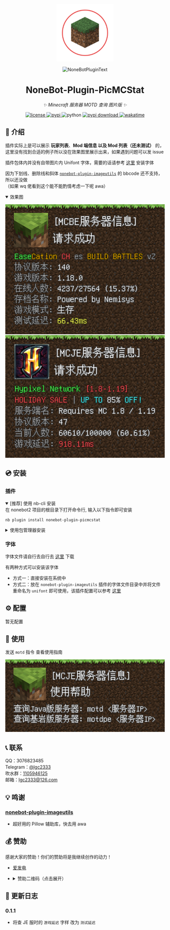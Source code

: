 <div align="center">
  <a href="https://v2.nonebot.dev/store"><img src="readme/picmcstat.png" width="180" height="180" alt="NoneBotPluginLogo"></a>
  <br>
  <p><img src="https://raw.githubusercontent.com/A-kirami/nonebot-plugin-template/resources/NoneBotPlugin.svg" width="240" alt="NoneBotPluginText"></p>
</div>

<div align="center">

# NoneBot-Plugin-PicMCStat

_✨ Minecraft 服务器 MOTD 查询 图片版 ✨_

<a href="./LICENSE">
    <img src="https://img.shields.io/github/license/lgc2333/nonebot-plugin-picmcstat.svg" alt="license">
</a>
<a href="https://pypi.python.org/pypi/nonebot-plugin-picmcstat">
    <img src="https://img.shields.io/pypi/v/nonebot-plugin-picmcstat.svg" alt="pypi">
</a>
<img src="https://img.shields.io/badge/python-3.8+-blue.svg" alt="python">
<a href="https://pypi.python.org/pypi/nonebot-plugin-picmcstat">
    <img src="https://img.shields.io/pypi/dm/nonebot-plugin-picmcstat" alt="pypi download">
</a>
<a href="https://wakatime.com/badge/user/b61b0f9a-f40b-4c82-bc51-0a75c67bfccf/project/5bc0f141-d1ec-430a-8d21-0e312188fdae">
  <img src="https://wakatime.com/badge/user/b61b0f9a-f40b-4c82-bc51-0a75c67bfccf/project/5bc0f141-d1ec-430a-8d21-0e312188fdae.svg" alt="wakatime">
</a>

</div>

## 📖 介绍

插件实际上是可以展示 **玩家列表**、**Mod 端信息 以及 Mod 列表（还未测试）** 的，这里没有找到合适的例子所以没在效果图里展示出来，如果遇到问题可以发 issue

插件包体内并没有自带图片内 Unifont 字体，需要的话请参考 [这里](#字体) 安装字体

因为下划线、删除线和斜体 [`nonebot-plugin-imageutils`](https://github.com/noneplugin/nonebot-plugin-imageutils) 的 bbcode 还不支持，所以还没做  
（如果 wq 佬看到这个能不能酌情考虑一下呢 awa）

<details open>
<summary>效果图</summary>

![example](readme/example.png)  
![example](readme/example_je.png)

</details>

## 💿 安装

### 插件

<details open>
<summary>[推荐] 使用 nb-cli 安装</summary>
在 nonebot2 项目的根目录下打开命令行, 输入以下指令即可安装

    nb plugin install nonebot-plugin-picmcstat

</details>

<details>
<summary>使用包管理器安装</summary>
在 nonebot2 项目的插件目录下, 打开命令行, 根据你使用的包管理器, 输入相应的安装命令

<details>
<summary>pip</summary>

    pip install nonebot-plugin-picmcstat

</details>
<details>
<summary>pdm</summary>

    pdm add nonebot-plugin-picmcstat

</details>
<details>
<summary>poetry</summary>

    poetry add nonebot-plugin-picmcstat

</details>
<details>
<summary>conda</summary>

    conda install nonebot-plugin-picmcstat

</details>

打开 nonebot2 项目的 `bot.py` 文件, 在其中写入

    nonebot.load_plugin('nonebot_plugin_picmcstat')

</details>

### 字体

字体文件请自行去自行去 [这里](http://ftp.gnu.org/gnu/unifont/unifont-15.0.01/unifont-15.0.01.ttf) 下载

有两种方式可以安装该字体

- 方式一：直接安装在系统中
- 方式二：放在 `nonebot-plugin-imageutils` 插件的字体文件目录中并将文件重命名为 `unifont` 即可使用，该插件配置可以参考 [这里](https://github.com/noneplugin/nonebot-plugin-imageutils#%E9%85%8D%E7%BD%AE%E5%AD%97%E4%BD%93)

## ⚙️ 配置

暂无配置

## 🎉 使用

发送 `motd` 指令 查看使用指南

![usage](readme/usage.png)

## 📞 联系

QQ：3076823485  
Telegram：[@lgc2333](https://t.me/lgc2333)  
吹水群：[1105946125](https://jq.qq.com/?_wv=1027&k=Z3n1MpEp)  
邮箱：<lgc2333@126.com>

## 💡 鸣谢

### [nonebot-plugin-imageutils](https://github.com/noneplugin/nonebot-plugin-imageutils)

- 超好用的 Pillow 辅助库，快去用 awa

## 💰 赞助

感谢大家的赞助！你们的赞助将是我继续创作的动力！

- [爱发电](https://afdian.net/@lgc2333)
- <details>
    <summary>赞助二维码（点击展开）</summary>

  ![讨饭](https://raw.githubusercontent.com/lgc2333/ShigureBotMenu/master/src/imgs/sponsor.png)

  </details>

## 📝 更新日志

### 0.1.1

- 将查 JE 服时的 `游戏延迟` 字样 改为 `测试延迟`
